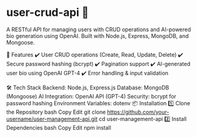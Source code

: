 # user-crud-api 🚀
A RESTful API for managing users with CRUD operations and AI-powered bio generation using OpenAI. Built with Node.js, Express, MongoDB, and Mongoose.

📌 Features
✔️ User CRUD operations (Create, Read, Update, Delete)
✔️ Secure password hashing (bcrypt)
✔️ Pagination support
✔️ AI-generated user bio using OpenAI GPT-4
✔️ Error handling & input validation

🛠 Tech Stack
Backend: Node.js, Express.js
Database: MongoDB (Mongoose)
AI Integration: OpenAI API (GPT-4)
Security: bcrypt for password hashing
Environment Variables: dotenv
📦 Installation
1️⃣ Clone the Repository
bash
Copy
Edit
git clone https://github.com/your-username/user-management-api.git
cd user-management-api
2️⃣ Install Dependencies
bash
Copy
Edit
npm install

